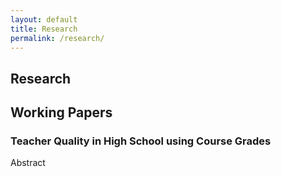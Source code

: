 ```yaml
---
layout: default
title: Research
permalink: /research/
---
```


<section class="section">
  <h1>Research</h1>
  <h2>Working Papers </h2>
  <h3> Teacher Quality in High School using Course Grades </h3>
  <p>
    Abstract
  </p>
</section>

<!-- Research Links List -->
<!-- <ul class="link-list"> -->
<!--   <li><a href="https://www.dropbox.com/s/placeholder/research-paper-1.pdf?dl=0" target="_blank" rel="noopener">Working Paper: Market Dynamics</a></li> -->
<!--   <li><a href="https://www.dropbox.com/s/placeholder/research-paper-2.pdf?dl=0" target="_blank" rel="noopener">Published Article: Policy Analysis</a></li> -->
<!--   <li><a href="https://www.dropbox.com/s/placeholder/research-dataset.xlsx?dl=0" target="_blank" rel="noopener">Dataset: Supporting Materials</a></li> -->
<!-- </ul> -->

